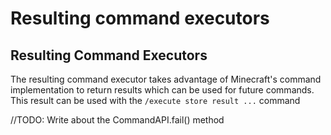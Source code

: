 # Resulting command executors

## Resulting Command Executors

The resulting command executor takes advantage of Minecraft's command implementation to return results which can be used for future commands. This result can be used with the `/execute store result ...` command

//TODO: Write about the CommandAPI.fail() method

